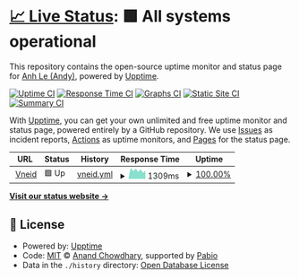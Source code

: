 # [📈 Live Status](https://anhldbk.github.io/gov-ok): <!--live status--> **🟩 All systems operational**

This repository contains the open-source uptime monitor and status page for [Anh Le (Andy)](https://bigsonata.com), powered by [Upptime](https://github.com/upptime/upptime).

[![Uptime CI](https://github.com/anhldbk/gov-ok/workflows/Uptime%20CI/badge.svg)](https://github.com/anhldbk/gov-ok/actions?query=workflow%3A%22Uptime+CI%22)
[![Response Time CI](https://github.com/anhldbk/gov-ok/workflows/Response%20Time%20CI/badge.svg)](https://github.com/anhldbk/gov-ok/actions?query=workflow%3A%22Response+Time+CI%22)
[![Graphs CI](https://github.com/anhldbk/gov-ok/workflows/Graphs%20CI/badge.svg)](https://github.com/anhldbk/gov-ok/actions?query=workflow%3A%22Graphs+CI%22)
[![Static Site CI](https://github.com/anhldbk/gov-ok/workflows/Static%20Site%20CI/badge.svg)](https://github.com/anhldbk/gov-ok/actions?query=workflow%3A%22Static+Site+CI%22)
[![Summary CI](https://github.com/anhldbk/gov-ok/workflows/Summary%20CI/badge.svg)](https://github.com/anhldbk/gov-ok/actions?query=workflow%3A%22Summary+CI%22)

With [Upptime](https://upptime.js.org), you can get your own unlimited and free uptime monitor and status page, powered entirely by a GitHub repository. We use [Issues](https://github.com/anhldbk/gov-ok/issues) as incident reports, [Actions](https://github.com/anhldbk/gov-ok/actions) as uptime monitors, and [Pages](https://anhldbk.github.io/gov-ok) for the status page.

<!--start: status pages-->
<!-- This summary is generated by Upptime (https://github.com/upptime/upptime) -->
<!-- Do not edit this manually, your changes will be overwritten -->
<!-- prettier-ignore -->
| URL | Status | History | Response Time | Uptime |
| --- | ------ | ------- | ------------- | ------ |
| <img alt="" src="https://icons.duckduckgo.com/ip3/sso.dancuquocgia.gov.vn.ico" height="13"> [Vneid](https://sso.dancuquocgia.gov.vn/auth) | 🟩 Up | [vneid.yml](https://github.com/anhldbk/gov-ok/commits/HEAD/history/vneid.yml) | <details><summary><img alt="Response time graph" src="./graphs/vneid/response-time-week.png" height="20"> 1309ms</summary><br><a href="https://anhldbk.github.io/gov-ok/history/vneid"><img alt="Response time 1309" src="https://img.shields.io/endpoint?url=https%3A%2F%2Fraw.githubusercontent.com%2Fanhldbk%2Fgov-ok%2FHEAD%2Fapi%2Fvneid%2Fresponse-time.json"></a><br><a href="https://anhldbk.github.io/gov-ok/history/vneid"><img alt="24-hour response time 1309" src="https://img.shields.io/endpoint?url=https%3A%2F%2Fraw.githubusercontent.com%2Fanhldbk%2Fgov-ok%2FHEAD%2Fapi%2Fvneid%2Fresponse-time-day.json"></a><br><a href="https://anhldbk.github.io/gov-ok/history/vneid"><img alt="7-day response time 1309" src="https://img.shields.io/endpoint?url=https%3A%2F%2Fraw.githubusercontent.com%2Fanhldbk%2Fgov-ok%2FHEAD%2Fapi%2Fvneid%2Fresponse-time-week.json"></a><br><a href="https://anhldbk.github.io/gov-ok/history/vneid"><img alt="30-day response time 1309" src="https://img.shields.io/endpoint?url=https%3A%2F%2Fraw.githubusercontent.com%2Fanhldbk%2Fgov-ok%2FHEAD%2Fapi%2Fvneid%2Fresponse-time-month.json"></a><br><a href="https://anhldbk.github.io/gov-ok/history/vneid"><img alt="1-year response time 1309" src="https://img.shields.io/endpoint?url=https%3A%2F%2Fraw.githubusercontent.com%2Fanhldbk%2Fgov-ok%2FHEAD%2Fapi%2Fvneid%2Fresponse-time-year.json"></a></details> | <details><summary><a href="https://anhldbk.github.io/gov-ok/history/vneid">100.00%</a></summary><a href="https://anhldbk.github.io/gov-ok/history/vneid"><img alt="All-time uptime 100.00%" src="https://img.shields.io/endpoint?url=https%3A%2F%2Fraw.githubusercontent.com%2Fanhldbk%2Fgov-ok%2FHEAD%2Fapi%2Fvneid%2Fuptime.json"></a><br><a href="https://anhldbk.github.io/gov-ok/history/vneid"><img alt="24-hour uptime 100.00%" src="https://img.shields.io/endpoint?url=https%3A%2F%2Fraw.githubusercontent.com%2Fanhldbk%2Fgov-ok%2FHEAD%2Fapi%2Fvneid%2Fuptime-day.json"></a><br><a href="https://anhldbk.github.io/gov-ok/history/vneid"><img alt="7-day uptime 100.00%" src="https://img.shields.io/endpoint?url=https%3A%2F%2Fraw.githubusercontent.com%2Fanhldbk%2Fgov-ok%2FHEAD%2Fapi%2Fvneid%2Fuptime-week.json"></a><br><a href="https://anhldbk.github.io/gov-ok/history/vneid"><img alt="30-day uptime 100.00%" src="https://img.shields.io/endpoint?url=https%3A%2F%2Fraw.githubusercontent.com%2Fanhldbk%2Fgov-ok%2FHEAD%2Fapi%2Fvneid%2Fuptime-month.json"></a><br><a href="https://anhldbk.github.io/gov-ok/history/vneid"><img alt="1-year uptime 100.00%" src="https://img.shields.io/endpoint?url=https%3A%2F%2Fraw.githubusercontent.com%2Fanhldbk%2Fgov-ok%2FHEAD%2Fapi%2Fvneid%2Fuptime-year.json"></a></details>

<!--end: status pages-->

[**Visit our status website →**](https://anhldbk.github.io/gov-ok)

## 📄 License

- Powered by: [Upptime](https://github.com/upptime/upptime)
- Code: [MIT](./LICENSE) © [Anand Chowdhary](https://anandchowdhary.com), supported by [Pabio](https://pabio.com)
- Data in the `./history` directory: [Open Database License](https://opendatacommons.org/licenses/odbl/1-0/)
